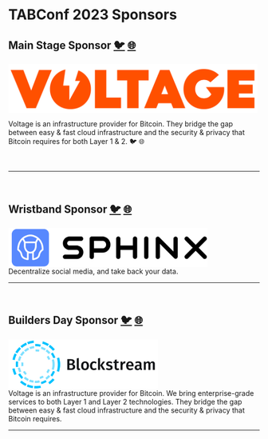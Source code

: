 # TABConf 2023 Sponsors 

## Main Stage Sponsor [🐦](https://twitter.com/voltage_cloud) [🌐](https://voltage.cloud/)

<img align="center" width="500" src="assets/img/sponsors/voltage-logo.png">

<br> 

Voltage is an infrastructure provider for Bitcoin. They bridge the gap between easy & fast cloud infrastructure and the security & privacy that Bitcoin requires for both Layer 1 & 2. 🐦 🌐

<br>

***

<br>

## Wristband Sponsor [🐦](https://twitter.com/voltage_cloud) [🌐](https://voltage.cloud/)

<img align="center" width="400" src="assets/img/sponsors/sphinx-logo.png">
<br>
Decentralize social media, and take back your data.

<br>

***

<br>

## Builders Day Sponsor [🐦](https://twitter.com/voltage_cloud) [🌐](https://voltage.cloud/)

<img align="Center" width="300" src="assets/img/sponsors/blockstream-logo.png">
<br>
Voltage is an infrastructure provider for Bitcoin. We bring enterprise-grade services to both Layer 1 and Layer 2 technologies. They bridge the gap between easy & fast cloud infrastructure and the security & privacy that Bitcoin requires.

<br>

***

<br>
